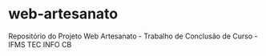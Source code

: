 # web-artesanato
Repositório do Projeto Web Artesanato - Trabalho de Conclusão de Curso - IFMS TEC INFO CB
